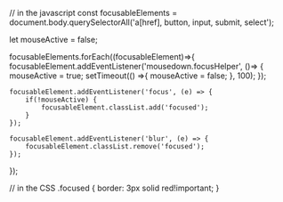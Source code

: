 // in the javascript
const focusableElements = document.body.querySelectorAll('a[href], button, input, submit, select');

let mouseActive = false;

focusableElements.forEach((focusableElement)=>{
	focusableElement.addEventListener('mousedown.focusHelper', ()=> {
        mouseActive = true;
        setTimeout(() =>{
	        mouseActive = false;
        }, 100);
	});

	focusableElement.addEventListener('focus', (e) => {
	    if(!mouseActive) { 
		    focusableElement.classList.add('focused');
		}
	});

	focusableElement.addEventListener('blur', (e) => {
		focusableElement.classList.remove('focused');
	});
});


// in the CSS
 .focused {
     border: 3px solid red!important;
 }